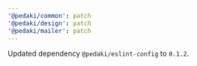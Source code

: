 ```yaml
---
'@pedaki/common': patch
'@pedaki/design': patch
'@pedaki/mailer': patch
---
```


Updated dependency `@pedaki/eslint-config` to `0.1.2`.
